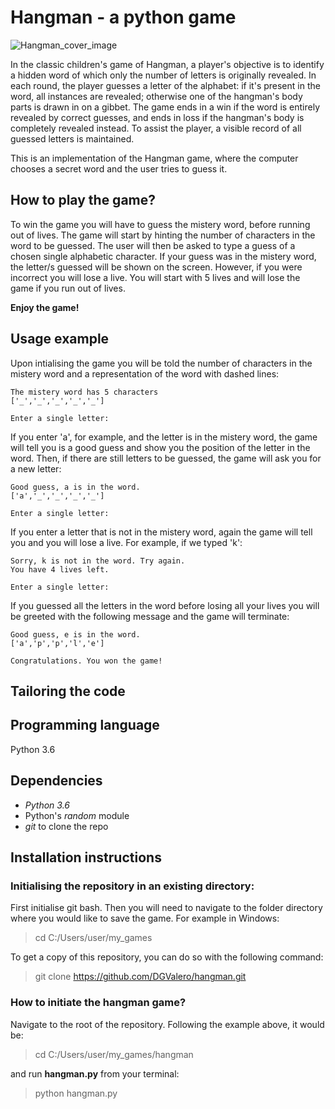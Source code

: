 # Hangman - a python game
![Hangman_cover_image](240_F_248961156_XeSISXFo6bcFUw830wpE2zPLxWGCl1u9.jpg)

In the classic children's game of Hangman, a player's objective is to identify a hidden word of which only the number of letters is originally revealed. In each round, the player guesses a letter of the alphabet: if it's present in the word, all instances are revealed; otherwise one of the hangman's body parts is drawn in on a gibbet. The game ends in a win if the word is entirely revealed by correct guesses, and ends in loss if the hangman's body is completely revealed instead. To assist the player, a visible record of all guessed letters is maintained.

This is an implementation of the Hangman game, where the computer chooses a secret word and the user tries to guess it. 

## How to play the game?
To win the game you will have to guess the mistery word, before running out of lives.
The game will start by hinting the number of characters in the word to be guessed.
The user will then be asked to type a guess of a chosen single alphabetic character. If your guess was in the mistery word, the letter/s guessed will be shown on the screen. However, if you were incorrect you will lose a live. You will start with 5 lives and will lose the game if you run out of lives.

**Enjoy the game!**

## Usage example
Upon intialising the game you will be told the number of characters in the mistery word and a representation of the word with dashed lines:
```console
The mistery word has 5 characters
['_','_','_','_','_']

Enter a single letter:
```
If you enter 'a', for example, and the letter is in the mistery word, the game will tell you is a good guess and show you the position of the letter in the word. Then, if there are still letters to be guessed, the game will ask you for a new letter:

```console
Good guess, a is in the word.
['a','_','_','_','_']

Enter a single letter:
```

If you enter a letter that is not in the mistery word, again the game will tell you and you will lose a live. For example, if we typed 'k':
```console
Sorry, k is not in the word. Try again.
You have 4 lives left.

Enter a single letter:
```
If you guessed all the letters in the word before losing all your lives you will be greeted with the following message and the game will terminate:
```console
Good guess, e is in the word.
['a','p','p','l','e']

Congratulations. You won the game!
```
## Tailoring the code




## Programming language
Python 3.6

## Dependencies
- *Python 3.6*
- Python's *random* module
- *git* to clone the repo

## Installation instructions
### Initialising the repository in an existing directory:
First initialise git bash. Then you will need to navigate to the folder directory where you would like to save the game. For example in Windows:
> cd C:/Users/user/my_games

To get a copy of this repository, you can do so with the following command:
> git clone https://github.com/DGValero/hangman.git

### How to initiate the hangman game?
Navigate to the root of the repository. Following the example above, it would be:
> cd C:/Users/user/my_games/hangman

and run **hangman.py** from your terminal:

> python hangman.py